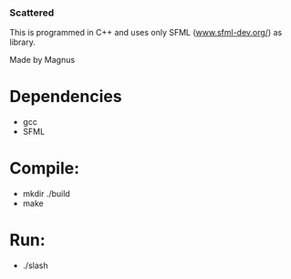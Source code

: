 
### Scattered

This is programmed in C++ and uses only SFML (www.sfml-dev.org/) as library.

Made by 
Magnus

# Dependencies

- gcc
- SFML

# Compile:

- mkdir ./build
- make

# Run:

- ./slash


